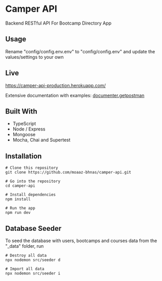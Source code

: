 # Camper API

Backend RESTful API For Bootcamp Directory App

## Usage

Rename "config/config.env.env" to "config/config.env" and update the values/settings to your own

## Live

https://camper-api-production.herokuapp.com/

Extensive documentation with examples: [documenter.getpostman](https://documenter.getpostman.com/view/5058453/UVyxPCwG)

## Built With

- TypeScript
- Node / Express
- Mongoose
- Mocha, Chai and Supertest

## Installation

```
# Clone this repository
git clone https://github.com/moaaz-bhnas/camper-api.git

# Go into the repository
cd camper-api

# Install dependencies
npm install

# Run the app
npm run dev
```

## Database Seeder

To seed the database with users, bootcamps and courses data from the "\_data" folder, run

```
# Destroy all data
npx nodemon src/seeder d

# Import all data
npx nodemon src/seeder i
```
